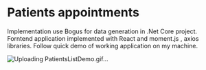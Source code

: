 # Patients appointments

Implementation use Bogus for data generation in .Net Core project.
Forntend application implemented with React and moment.js , axios libraries. 
Follow quick demo of working application on my machine.

![Uploading PatientsListDemo.gif…]()
